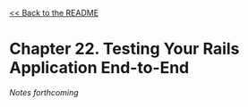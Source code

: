 [&lt;&lt; Back to the README](README.md)

# Chapter 22. Testing Your Rails Application End-to-End

*Notes forthcoming*
